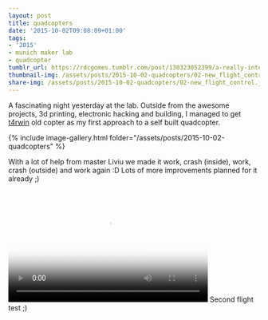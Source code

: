 ```yaml
---
layout: post
title: quadcopters
date: '2015-10-02T09:08:09+01:00'
tags:
- '2015'
- munich maker lab
- quadcopter
tumblr_url: https://rdcgomes.tumblr.com/post/130323052399/a-really-interesting-night-yesterday-at-the
thumbnail-img: /assets/posts/2015-10-02-quadcopters/02-new_flight_control.jpg
share-img: /assets/posts/2015-10-02-quadcopters/02-new_flight_control.jpg
---
```


A fascinating night yesterday at the lab. Outside from the awesome projects, 3d printing, electronic hacking and building, I managed to get [t4rwin](http://tmblr.co/m9dsmpSVheaOLiGJqqQ6feQ) old copter as my first approach to a self built quadcopter. 

{% include image-gallery.html folder="/assets/posts/2015-10-02-quadcopters" %}

With a lot of help from master Liviu we made it work, crash (inside), work, crash (outside) and work again :D
Lots of more improvements planned for it already ;)

<video width='400' height='225' poster='/assets/posts/2015-10-02-quadcopters/05.jpg' controls>
    <source src="/assets/posts/2015-10-02-quadcopters/05.mp4" type="video/mp4">
</video>
Second flight test ;)

